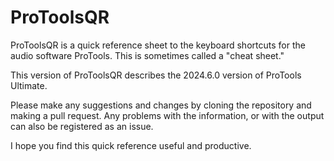 # ProToolsQR

ProToolsQR is a quick reference sheet to the keyboard shortcuts for
the audio software ProTools. This is sometimes called a "cheat sheet."

This version of ProToolsQR describes the 2024.6.0 version of ProTools
Ultimate.

Please make any suggestions and changes by cloning the repository and
making a pull request. Any problems with the information, or with the
output can also be registered as an issue.

I hope you find this quick reference useful and productive.
